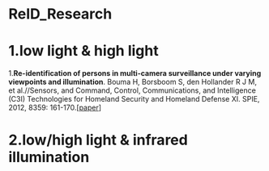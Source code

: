 # ReID_Research
# 1.low light & high light
1.**Re-identification of persons in multi-camera surveillance under varying viewpoints and illumination**. Bouma H, Borsboom S, den Hollander R J M, et al.//Sensors, and Command, Control, Communications, and Intelligence (C3I) Technologies for Homeland Security and Homeland Defense XI. SPIE, 2012, 8359: 161-170.[[paper](https://www.spiedigitallibrary.org/conference-proceedings-of-spie/8359/83590Q/Re-identification-of-persons-in-multi-camera-surveillance-under-varying/10.1117/12.918576.full?SSO=1)]
# 2.low/high light &  infrared illumination
